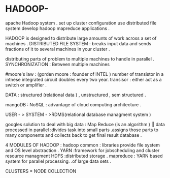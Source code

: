 # HADOOP-
apache Hadoop system .
set up cluster configuration 
use distributed file system 
develop hadoop mapreduce applications .

HADOOP is designed to distribute large amounts of work across a set of machines .
DISTRIBUTED FILE SYSTEM : breaks input data and sends fractions of it to several machines in your cluster .

distributing parts of problem to multiple machines to handle in parallel .
SYNCHRONIZATION : Between multiple machines 

#moore's law : (gorden moore : founder of INTEL ) number of transistor in a intnese integrated circuit doubles every two year. 
transisor  : either act as a switch or amplifier .

DATA :
structured (relational data ) , unstructured , sem structured . 

mangoDB : NoSQL : advantage of cloud computing architecture .


USER - > SYSTEM - >RDMS(relational database managment system ) 

googles solution to deal with big data :
Map Reduce (is an algorithm ) || data processed in parallel :divides task into small parts .assigns those parts to many components and collects back to get final result database .


4 MODULES OF HADOOP :
hadoop common : libraries provide file system and OS level abstraction .
YARN :framework for jobscheduling and   cluster resource managment 
HDFS :distributed storage .
mapreduce : YARN based system for parallel processing. .of large data sets .

CLUSTERS = NODE COLLECTION 

